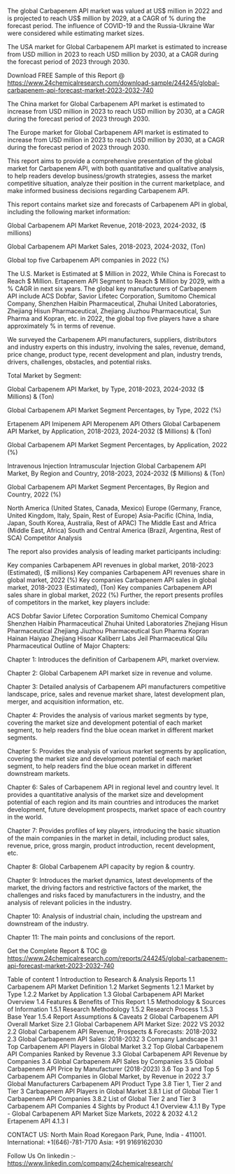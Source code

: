 The global Carbapenem API market was valued at US$ million in 2022 and is projected to reach US$ million by 2029, at a CAGR of % during the forecast period. The influence of COVID-19 and the Russia-Ukraine War were considered while estimating market sizes.

The USA market for Global Carbapenem API market is estimated to increase from USD million in 2023 to reach USD million by 2030, at a CAGR during the forecast period of 2023 through 2030.

Download FREE Sample of this Report @ https://www.24chemicalresearch.com/download-sample/244245/global-carbapenem-api-forecast-market-2023-2032-740

The China market for Global Carbapenem API market is estimated to increase from USD million in 2023 to reach USD million by 2030, at a CAGR during the forecast period of 2023 through 2030.

The Europe market for Global Carbapenem API market is estimated to increase from USD million in 2023 to reach USD million by 2030, at a CAGR during the forecast period of 2023 through 2030.

This report aims to provide a comprehensive presentation of the global market for Carbapenem API, with both quantitative and qualitative analysis, to help readers develop business/growth strategies, assess the market competitive situation, analyze their position in the current marketplace, and make informed business decisions regarding Carbapenem API.

This report contains market size and forecasts of Carbapenem API in global, including the following market information:

Global Carbapenem API Market Revenue, 2018-2023, 2024-2032, ($ millions)

Global Carbapenem API Market Sales, 2018-2023, 2024-2032, (Ton)

Global top five Carbapenem API companies in 2022 (%)

The U.S. Market is Estimated at $ Million in 2022, While China is Forecast to Reach $ Million.
Ertapenem API Segment to Reach $ Million by 2029, with a % CAGR in next six years.
The global key manufacturers of Carbapenem API include ACS Dobfar, Savior Lifetec Corporation, Sumitomo Chemical Company, Shenzhen Haibin Pharmaceutical, Zhuhai United Laboratories, Zhejiang Hisun Pharmaceutical, Zhejiang Jiuzhou Pharmaceutical, Sun Pharma and Kopran, etc. in 2022, the global top five players have a share approximately % in terms of revenue.

We surveyed the Carbapenem API manufacturers, suppliers, distributors and industry experts on this industry, involving the sales, revenue, demand, price change, product type, recent development and plan, industry trends, drivers, challenges, obstacles, and potential risks.

Total Market by Segment:

Global Carbapenem API Market, by Type, 2018-2023, 2024-2032 ($ Millions) & (Ton)

Global Carbapenem API Market Segment Percentages, by Type, 2022 (%)

Ertapenem API
Imipenem API
Meropenem API
Others
Global Carbapenem API Market, by Application, 2018-2023, 2024-2032 ($ Millions) & (Ton)

Global Carbapenem API Market Segment Percentages, by Application, 2022 (%)

Intravenous Injection
Intramuscular Injection
Global Carbapenem API Market, By Region and Country, 2018-2023, 2024-2032 ($ Millions) & (Ton)

Global Carbapenem API Market Segment Percentages, By Region and Country, 2022 (%)

North America (United States, Canada, Mexico)
Europe (Germany, France, United Kingdom, Italy, Spain, Rest of Europe)
Asia-Pacific (China, India, Japan, South Korea, Australia, Rest of APAC)
The Middle East and Africa (Middle East, Africa)
South and Central America (Brazil, Argentina, Rest of SCA)
Competitor Analysis

The report also provides analysis of leading market participants including:

Key companies Carbapenem API revenues in global market, 2018-2023 (Estimated), ($ millions)
Key companies Carbapenem API revenues share in global market, 2022 (%)
Key companies Carbapenem API sales in global market, 2018-2023 (Estimated), (Ton)
Key companies Carbapenem API sales share in global market, 2022 (%)
Further, the report presents profiles of competitors in the market, key players include:

ACS Dobfar
Savior Lifetec Corporation
Sumitomo Chemical Company
Shenzhen Haibin Pharmaceutical
Zhuhai United Laboratories
Zhejiang Hisun Pharmaceutical
Zhejiang Jiuzhou Pharmaceutical
Sun Pharma
Kopran
Hainan Haiyao
Zhejiang Hisoar
Kaliberr Labs
Jeil Pharmaceutical
Qilu Pharmaceutical
Outline of Major Chapters:

Chapter 1: Introduces the definition of Carbapenem API, market overview.

Chapter 2: Global Carbapenem API market size in revenue and volume.

Chapter 3: Detailed analysis of Carbapenem API manufacturers competitive landscape, price, sales and revenue market share, latest development plan, merger, and acquisition information, etc.

Chapter 4: Provides the analysis of various market segments by type, covering the market size and development potential of each market segment, to help readers find the blue ocean market in different market segments.

Chapter 5: Provides the analysis of various market segments by application, covering the market size and development potential of each market segment, to help readers find the blue ocean market in different downstream markets.

Chapter 6: Sales of Carbapenem API in regional level and country level. It provides a quantitative analysis of the market size and development potential of each region and its main countries and introduces the market development, future development prospects, market space of each country in the world.

Chapter 7: Provides profiles of key players, introducing the basic situation of the main companies in the market in detail, including product sales, revenue, price, gross margin, product introduction, recent development, etc.

Chapter 8: Global Carbapenem API capacity by region & country.

Chapter 9: Introduces the market dynamics, latest developments of the market, the driving factors and restrictive factors of the market, the challenges and risks faced by manufacturers in the industry, and the analysis of relevant policies in the industry.

Chapter 10: Analysis of industrial chain, including the upstream and downstream of the industry.

Chapter 11: The main points and conclusions of the report.

Get the Complete Report & TOC @ https://www.24chemicalresearch.com/reports/244245/global-carbapenem-api-forecast-market-2023-2032-740

Table of content
1 Introduction to Research & Analysis Reports
1.1 Carbapenem API Market Definition
1.2 Market Segments
1.2.1 Market by Type
1.2.2 Market by Application
1.3 Global Carbapenem API Market Overview
1.4 Features & Benefits of This Report
1.5 Methodology & Sources of Information
1.5.1 Research Methodology
1.5.2 Research Process
1.5.3 Base Year
1.5.4 Report Assumptions & Caveats
2 Global Carbapenem API Overall Market Size
2.1 Global Carbapenem API Market Size: 2022 VS 2032
2.2 Global Carbapenem API Revenue, Prospects & Forecasts: 2018-2032
2.3 Global Carbapenem API Sales: 2018-2032
3 Company Landscape
3.1 Top Carbapenem API Players in Global Market
3.2 Top Global Carbapenem API Companies Ranked by Revenue
3.3 Global Carbapenem API Revenue by Companies
3.4 Global Carbapenem API Sales by Companies
3.5 Global Carbapenem API Price by Manufacturer (2018-2023)
3.6 Top 3 and Top 5 Carbapenem API Companies in Global Market, by Revenue in 2022
3.7 Global Manufacturers Carbapenem API Product Type
3.8 Tier 1, Tier 2 and Tier 3 Carbapenem API Players in Global Market
3.8.1 List of Global Tier 1 Carbapenem API Companies
3.8.2 List of Global Tier 2 and Tier 3 Carbapenem API Companies
4 Sights by Product
4.1 Overview
4.1.1 By Type - Global Carbapenem API Market Size Markets, 2022 & 2032
4.1.2 Ertapenem API
4.1.3 I

CONTACT US:
North Main Road Koregaon Park, Pune, India - 411001.
International: +1(646)-781-7170
Asia: +91 9169162030

Follow Us On linkedin :- https://www.linkedin.com/company/24chemicalresearch/
